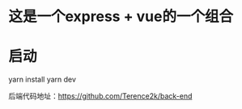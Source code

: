 # 这是一个express + vue的一个组合

# 启动
 
  yarn install 
  yarn dev


后端代码地址：https://github.com/Terence2k/back-end